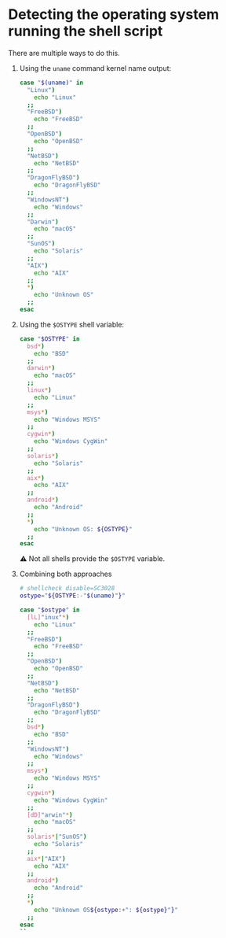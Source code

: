 # Detecting the operating system running the shell script

There are multiple ways to do this.

1.  Using the `uname` command kernel name output:

    ```sh
    case "$(uname)" in
      "Linux")
        echo "Linux"
      ;;
      "FreeBSD")
        echo "FreeBSD"
      ;;
      "OpenBSD")
        echo "OpenBSD"
      ;;
      "NetBSD")
        echo "NetBSD"
      ;;
      "DragonFlyBSD")
        echo "DragonFlyBSD"
      ;;
      "WindowsNT")
        echo "Windows"
      ;;
      "Darwin")
        echo "macOS"
      ;;
      "SunOS")
        echo "Solaris"
      ;;
      "AIX")
        echo "AIX"
      ;;
      *)
        echo "Unknown OS"
      ;;
    esac
    ```

1.  Using the `$OSTYPE` shell variable:

    ```sh
    case "$OSTYPE" in
      bsd*)
        echo "BSD"
      ;;
      darwin*)
        echo "macOS"
      ;;
      linux*)
        echo "Linux"
      ;;
      msys*)
        echo "Windows MSYS"
      ;;
      cygwin*)
        echo "Windows CygWin"
      ;;
      solaris*)
        echo "Solaris"
      ;;
      aix*)
        echo "AIX"
      ;;
      android*)
        echo "Android"
      ;;
      *)
        echo "Unknown OS: ${OSTYPE}"
      ;;
    esac
    ```

    ⚠️ Not all shells provide the `$OSTYPE` variable.

1. Combining both approaches

    ```sh
    # shellcheck disable=SC3028
    ostype="${OSTYPE:-"$(uname)"}"

    case "$ostype" in
      [lL]"inux"*)
        echo "Linux"
      ;;
      "FreeBSD")
        echo "FreeBSD"
      ;;
      "OpenBSD")
        echo "OpenBSD"
      ;;
      "NetBSD")
        echo "NetBSD"
      ;;
      "DragonFlyBSD")
        echo "DragonFlyBSD"
      ;;
      bsd*)
        echo "BSD"
      ;;
      "WindowsNT")
        echo "Windows"
      ;;
      msys*)
        echo "Windows MSYS"
      ;;
      cygwin*)
        echo "Windows CygWin"
      ;;
      [dD]"arwin"*)
        echo "macOS"
      ;;
      solaris*|"SunOS")
        echo "Solaris"
      ;;
      aix*|"AIX")
        echo "AIX"
      ;;
      android*)
        echo "Android"
      ;;
      *)
        echo "Unknown OS${ostype:+": ${ostype}"}"
      ;;
    esac
    ``
